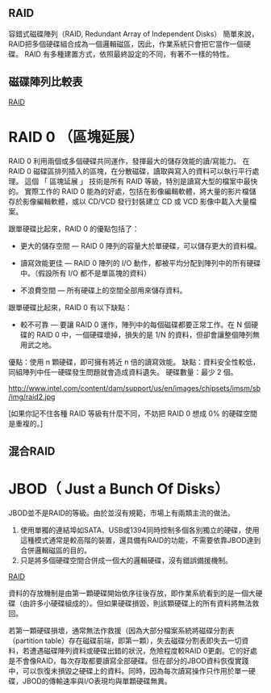 ## RAID
容錯式磁碟陣列（RAID, Redundant Array of Independent Disks）
簡單來說，RAID把多個硬碟組合成為一個邏輯磁區，因此，作業系統只會把它當作一個硬碟。
RAID 有多種建置方式，依照最終設定的不同，有著不一樣的特性。

## 磁碟陣列比較表
[RAID](http://7.blog.xuite.net/7/c/f/f/235965372/blog_3098629/txt/189424118/0.jpg)


# RAID 0 （區塊延展）

RAID 0 利用兩個或多個硬碟共同運作，發揮最大的儲存效能的讀/寫能力。
在 RAID 0 磁碟區排列插入的區塊，在分散磁碟，讀取與寫入的資料可以執行平行處理。
這個 「 區塊延展 」 技術是所有 RAID 等級，特別是讀寫大型的檔案中最快的。
實際工作的 RAID 0 能為的好處，包括在影像編輯軟體，將大量的影片檔儲存於影像編輯軟體，或以 CD/VCD 發行封裝建立 CD 或 VCD 影像中載入大量檔案。

跟單硬碟比起來，RAID 0 的優點包括了：

- 更大的儲存空間 — RAID 0 陣列的容量大於單硬碟，可以儲存更大的資料檔。

- 讀寫效能更佳 — RAID 0 陣列的 I/O 動作，都被平均分配到陣列中的所有硬碟中。（假設所有 I/O 都不是單區塊的資料）

- 不浪費空間 — 所有硬碟上的空間全部用來儲存資料。

跟單硬碟比起來，RAID 0 有以下缺點：

- 較不可靠 — 要讓 RAID 0 運作，陣列中的每個磁碟都要正常工作。在 N 個硬碟的 RAID 0 中，一個硬碟壞掉，損失的是 1/N 的資料，但卻會讓整個陣列無用武之地。

優點：使用 n 顆硬碟，即可擁有將近 n 倍的讀寫效能。
缺點：資料安全性較低，同組陣列中任一硬碟發生問題就會造成資料遺失。
硬碟數量：最少 2 個。

http://www.intel.com/content/dam/support/us/en/images/chipsets/imsm/sb/img/raid2.jpg

[如果你記不住各種 RAID 等級有什麼不同，不妨把 RAID 0 想成 0% 的硬碟空間是重複的。]

## 混合RAID
# JBOD（ Just a Bunch Of Disks）
JBOD並不是RAID的等級。由於並沒有規範，市場上有兩類主流的做法。

1. 使用單獨的連結埠如SATA、USB或1394同時控制多個各別獨立的硬碟，使用這種模式通常是較高階的裝置，還具備有RAID的功能，不需要依靠JBOD達到合併邏輯磁區的目的。
2. 只是將多個硬碟空間合併成一個大的邏輯硬碟，沒有錯誤備援機制。

[RAID](https://zh.wikipedia.org/wiki/File:JBOD.svg)

資料的存放機制是由第一顆硬碟開始依序往後存放，即作業系統看到的是一個大硬碟（由許多小硬碟組成的）。但如果硬碟損毀，則該顆硬碟上的所有資料將無法救回。

若第一顆硬碟損壞，通常無法作救援（因為大部分檔案系統將磁碟分割表（partition table）存在磁碟前端，即第一顆），失去磁碟分割表即失去一切資料，若遭遇磁碟陣列資料或硬碟出錯的狀況，危險程度較RAID 0更劇。它的好處是不會像RAID，每次存取都要讀寫全部硬碟。但在部分的JBOD資料恢復實踐中，可以恢復未損毀之硬碟上的資料。同時，因為每次讀寫操作只作用於單一硬碟，JBOD的傳輸速率與I/O表現均與單顆硬碟無異。

